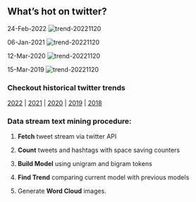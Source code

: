 ## What’s hot on twitter?

24-Feb-2022
![trend-20221120][20221120]

[20221120]: /word-cloud/trend-2022/trend-202202/trend-20221120.png "trend-20221120"

06-Jan-2021
![trend-20221120][20221120]

[20221120]: /word-cloud/trend-2021/trend-202101/trend-20221120.png "trend-20221120"

12-Mar-2020
![trend-20221120][20221120]

[20221120]: /word-cloud/trend-2020/trend-202003/trend-20221120.png "trend-20221120"

15-Mar-2019
![trend-20221120][20221120]

[20221120]: /word-cloud/trend-2019/trend-201903/trend-20221120.png "trend-20221120"

### Checkout historical twitter trends

[2022](/word-cloud/trend-2022) |
[2021](/word-cloud/trend-2021) |
[2020](/word-cloud/trend-2020) |
[2019](/word-cloud/trend-2019) |
[2018](/word-cloud/trend-2018)

### Data stream text mining procedure:

1. **Fetch** tweet stream via twitter API

2. **Count** tweets and hashtags with space saving counters

3. **Build Model** using unigram and bigram tokens

4. **Find Trend** comparing current model with previous models

5. Generate **Word Cloud** images.

